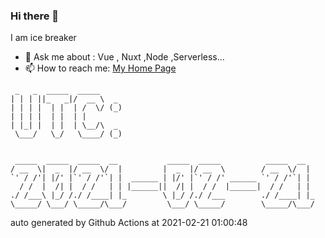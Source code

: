 ### Hi there 👋

I am ice breaker

- 💬 Ask me about : Vue , Nuxt ,Node ,Serverless...
- 📫 How to reach me: [My Home Page](https://icebreaker.top/)

```
 _   _  _____  _____     
| | | ||_   _|/  __ \  _ 
| | | |  | |  | /  \/ (_)
| | | |  | |  | |        
| |_| |  | |  | \__/\  _ 
 \___/   \_/   \____/ (_)
                         
                         
 _____  _____  _____  __           _____  _____          _____  __  
/ __  \|  _  |/ __  \/  |         |  _  |/ __  \        / __  \/  | 
`' / /'| |/' |`' / /'`| |  ______ | |/' |`' / /' ______ `' / /'`| | 
  / /  |  /| |  / /   | | |______||  /| |  / /  |______|  / /   | | 
./ /___\ |_/ /./ /____| |_        \ |_/ /./ /___        ./ /____| |_
\_____/ \___/ \_____/\___/         \___/ \_____/        \_____/\___/
```

auto generated by Github Actions at 2021-02-21 01:00:48
